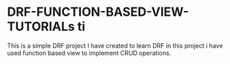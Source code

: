 # DRF-FUNCTION-BASED-VIEW-TUTORIALs ti 

This is a simple DRF project I have created to learn DRF in this project i have used function based view to implement CRUD operations.
